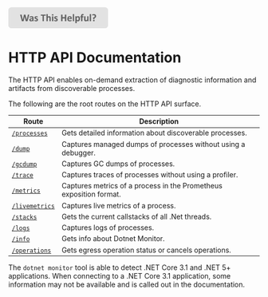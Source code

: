 
[<img src=/images/WasThisHelpful.png width="200"/>](https://www.research.net/r/DGDQWXH?src=README)

# HTTP API Documentation

The HTTP API enables on-demand extraction of diagnostic information and artifacts from discoverable processes.

The following are the root routes on the HTTP API surface.

| Route | Description |
|---|---|
| [`/processes`](processes.md) | Gets detailed information about discoverable processes. |
| [`/dump`](dump.md) | Captures managed dumps of processes without using a debugger. |
| [`/gcdump`](gcdump.md) | Captures GC dumps of processes. |
| [`/trace`](trace.md) | Captures traces of processes without using a profiler. |
| [`/metrics`](metrics.md) | Captures metrics of a process in the Prometheus exposition format. |
| [`/livemetrics`](livemetrics.md) | Captures live metrics of a process. |
  [`/stacks`](stacks.md) | Gets the current callstacks of all .Net threads. |
| [`/logs`](logs.md) | Captures logs of processes. |
| [`/info`](info.md) | Gets info about Dotnet Monitor. |
| [`/operations`](operations.md) | Gets egress operation status or cancels operations. |

The `dotnet monitor` tool is able to detect .NET Core 3.1 and .NET 5+ applications. When connecting to a .NET Core 3.1 application, some information may not be available and is called out in the documentation.
